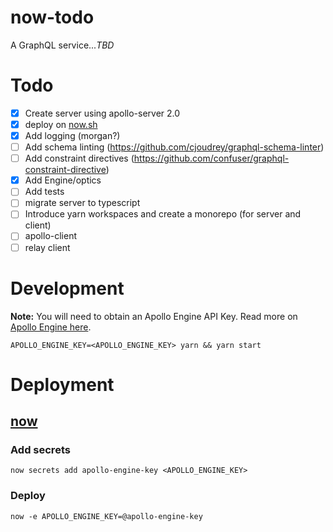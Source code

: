 # now-todo

A GraphQL service..._TBD_

# Todo

- [x] Create server using apollo-server 2.0
- [x] deploy on [now.sh](now.sh)
- [x] Add logging (morgan?)
- [ ] Add schema linting (https://github.com/cjoudrey/graphql-schema-linter)
- [ ] Add constraint directives (https://github.com/confuser/graphql-constraint-directive)
- [x] Add Engine/optics
- [ ] Add tests
- [ ] migrate server to typescript
- [ ] Introduce yarn workspaces and create a monorepo (for server and client)
- [ ] apollo-client
- [ ] relay client

# Development

**Note:** You will need to obtain an Apollo Engine API Key. Read more on [Apollo Engine here](https://www.apollographql.com/docs/engine/setup-node.html).

```
APOLLO_ENGINE_KEY=<APOLLO_ENGINE_KEY> yarn && yarn start
```

# Deployment

## [now](https://zeit.co/now)

### Add secrets

```
now secrets add apollo-engine-key <APOLLO_ENGINE_KEY>
```

### Deploy

```
now -e APOLLO_ENGINE_KEY=@apollo-engine-key
```